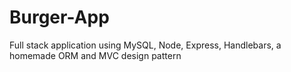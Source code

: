 # Burger-App
Full stack application using MySQL, Node, Express, Handlebars, a homemade ORM and MVC design pattern
